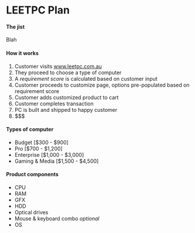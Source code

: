 LEETPC Plan
===========

#### The jist

Blah

#### How it works

1. Customer visits www.leetpc.com.au
2. They proceed to choose a type of computer
3. A *requirement score* is calculated based on customer input
4. Customer proceeds to customize page, options pre-populated based on requirement score
5. Customer adds customized product to cart
6. Customer completes transaction
7. PC is built and shipped to happy customer
8. $$$

#### Types of computer

- Budget [$300 - $900]
- Pro [$700 - $1,200]
- Enterprise [$1,000 - $3,000]
- Gaming & Media [$1,500 - $4,500]

#### Product components

- CPU
- RAM
- GFX
- HDD
- Optical drives
- Mouse & keyboard combo *optional*
- OS

